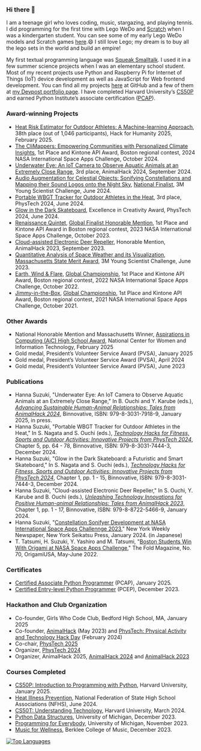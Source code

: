 ### Hi there 👋

I am a teenage girl who loves coding, music, stargazing, and playing tennis. I did programming for the first time with Lego WeDo and [Scratch](https://scratch.mit.edu/users/hssboston/) when I was a kindergarten student. You can see some of my early Lego WeDo models and Scratch games [here](https://github.com/HSSBoston/early).😄 I still love Lego; my dream is to buy all the lego sets in the world and build an empire!

My first textual programming language was [Squeak Smalltalk](https://squeak.org/). I used it in a few summer science projects when I was an elementary school student. Most of my recent projects use Python and Raspberry Pi for Internet of Things (IoT) device development as well as JavaScript for Web frontend development. You can find all my projects [here](https://github.com/HSSBoston?tab=repositories) at GitHub and a few of them at [my Devpost portfolio page](https://devpost.com/HSSBoston). I have completed Harvard University’s [CS50P](https://www.edx.org/learn/python/harvard-university-cs50-s-introduction-to-programming-with-python) and earned Python Institute’s associate certification ([PCAP](https://pythoninstitute.org/pcap)).  

### Award-winning Projects
- [Heat Risk Estimator for Outdoor Athletes: A Machine-learning Approach](https://github.com/HSSBoston/wbgt-clf), 38th place (out of 1,046 participants), Hack for Humanity 2025, February 2025. 
- [The CliMappers: Empowering Communities with Personalized Climate Insights](https://github.com/HSSBoston/climappers), 1st Place and Kintone API Award, Boston regional contest, 2024 NASA International Space Apps Challenge, October 2024.
- [Underwater Eye: An IoT Camera to Observe Aquatic Animals at an Extremely Close Range](https://github.com/HSSBoston/underwater-eye), 3rd place, AnimalHack 2024, September 2024.
- [Audio Augmentation for Celestial Objects: Sonifying Constellations and Mapping their Sound Logos onto the Night Sky](https://github.com/HSSBoston/constellation-sonifier), [National Finalist](https://youngscientistlab.com/annual-challenge/finalists-mentors-judges/finalists/hanna-suzuki-2024), 3M Young Scientist Challenge, June 2024.
- [Portable WBGT Tracker for Outdoor Athletes in the Heat](https://github.com/HSSBoston/wbgt), 3rd place, PhysTech 2024, June 2024.
- [Glow in the Dark Skateboard](https://github.com/HSSBoston/skateboard), Excellence in Creativity Award, PhysTech 2024, June 2024.
- [Renaissance Quintet](https://github.com/HSSBoston/renaissance-quintet), [Global Finalist Honorable Mention](https://www.spaceappschallenge.org/2023/awards/honorable-mentions/), 1st Place and Kintone API Award in Boston regional contest, 2023 NASA International Space Apps Challenge, October 2023.
- [Cloud-assisted Electronic Deer Repeller](https://github.com/HSSBoston/deer-repeller), Honorable Mention, AnimalHack 2023, September 2023. 
- [Quantitative Analysis of Space Weather and its Visualization](https://github.com/HSSBoston/space-weather-smart-mirror), [Massachusetts State Merit Award](https://youngscientistlab.com/annual-challenge/finalists-mentors-judges/state-merit-winners?years=2023), 3M Young Scientist Challenge, June 2023. 
- [Earth, Wind & Flare](https://github.com/HSSBoston/earth-wind-and-flare), [Global Championship](https://2022.spaceappschallenge.org/awards/), 1st Place and Kintone API Award, Boston regional contest, 2022 NASA International Space Apps Challenge, October 2022.  
- [Jimmy-in-the-Box](https://github.com/HSSBoston/jimmy-in-the-box), [Global Championship](https://2021.spaceappschallenge.org/awards/), 1st Place and Kintone API Award, Boston regional contest, 2021 NASA International Space Apps Challenge, October 2021. 

### Other Awards

- National Honorable Mention and Massachusetts Winner, [Aspirations in Computing (AiC) High School Award](https://www.aspirations.org/people/hanna-s/150626), National Center for Women and Information Technology, February 2025
- Gold medal, President’s Volunteer Service Award (PVSA), January 2025
- Gold medal, President’s Volunteer Service Award (PVSA), April 2024
- Gold medal, President’s Volunteer Service Award (PVSA), June 2023

### Publications
- Hanna Suzuki, "Underwater Eye: An IoT Camera to Observe Aquatic Animals at an Extremely Close Range," In B. Ouchi and Y. Karube (eds.), *[Advancing Sustainable Human-Animal Relationships: Tales from AnimalHack 2024]()*, Binnovative, ISBN: 979-8-3031-7918-9, January 2025, in press. 
- Hanna Suzuki, "Portable WBGT Tracker for Outdoor Athletes in the Heat," In S. Nagata and S. Ouchi (eds.), *[Technology Hacks for Fitness, Sports and Outdoor Activities: Innovative Projects from PhysTech 2024](https://www.amazon.com/dp/B0DQX74Y9H)*, Chapter 5, pp. 64 - 78, Binnovative, ISBN: 979-8-3031-7444-3, December 2024.
- Hanna Suzuki, "Glow in the Dark Skateboard: a Futuristic and Smart Skateboard," In S. Nagata and S. Ouchi (eds.), *[Technology Hacks for Fitness, Sports and Outdoor Activities: Innovative Projects from PhysTech 2024](https://www.amazon.com/dp/B0DQX74Y9H)*, Chapter 1, pp. 1 - 15, Binnovative, ISBN: 979-8-3031-7444-3, December 2024.
- Hanna Suzuki, "Cloud-assisted Electronic Deer Repeller," In S. Ouchi, Y. Karube and B. Ouchi (eds.), *[Unleashing Technology Innovations for Positive Human-animal Relationships: Tales from AnimalHack 2023](https://www.amazon.com/dp/B0CSBPT21P)*, Chapter 1, pp. 1 - 17, Binnovative, ISBN: 979-8-8722-5466-9, January 2024.
- Hanna Suzuki, "[Constellation Sonifyer Development at NASA International Space Apps Challennge 2023](https://www.nyseikatsu.com/ny-news/12/2023/40075/7/)," New York Weekly Newspaper, New York Seikatsu Press, January 2024. (in Japanese)
- T. Tatsumi, H. Suzuki, Y. Yashiro and M. Tatsumi, "[Boston Students Win With Origami at NASA Space Apps Challenge](https://origamiusa.org/thefold/article/boston-students-win-origami-nasa-space-apps-challenge)," The Fold Magazine, No. 70, OrigamiUSA, May-June 2022.

### Certificates

- [Certified Associate Python Programmer](https://pythoninstitute.org/pcap) (PCAP), January 2025. 
- [Certified Entry-level Python Programmer](https://pythoninstitute.org/pcep) (PCEP), December 2023. 

### Hackathon and Club Organization

- Co-founder, Girls Who Code Club, Bedford High School, MA, January 2025
- Co-founder, [AnimalHack](https://animalhack.org/) (May 2023) and [PhysTech: Physical Activity and Technology Hack Day](https://binnovative-boston.github.io/phystech/) (February 2024)
- Co-chair, [PhysTech 2025](https://binnovative-boston.github.io/phystech/2025.html)
- Organizer, [PhysTech 2024](https://binnovative-boston.github.io/phystech/2024.html)
- Organizer, AnimalHack 2025, [AnimalHack 2024](https://animalhack.org/ah24/) and [AnimalHack 2023](https://animalhack.org/ah23/)


### Courses Completed

- [CS50P: Introduction to Programming with Python](https://www.edx.org/learn/python/harvard-university-cs50-s-introduction-to-programming-with-python), Harvard University, January 2025. 
- [Heat Illness Prevention](https://nfhslearn.com/courses/heat-illness-prevention-2), National Federation of State High School Associations (NFHS), June 2024.
- [CS50T: Understanding Technology](https://www.edx.org/learn/computer-science/harvard-university-cs50-s-understanding-technology), Harvard University, March 2024.
- [Python Data Structures](https://www.coursera.org/learn/python), University of Michigan, December 2023. 
- [Programming for Everybody](https://www.coursera.org/learn/python-data), University of Michigan, November 2023. 
- [Music for Wellness](https://www.coursera.org/learn/music-for-wellness), Berklee College of Music, December 2023. 

[![Top Languages](https://github-readme-stats.vercel.app/api/top-langs/?username=hssboston&layout=compact)](https://github.com/hssboston)


<!--
**HSSBoston/hssboston** is a ✨ _special_ ✨ repository because its `README.md` (this file) appears on your GitHub profile.

Here are some ideas to get you started:

- 🔭 I’m currently working on ...
- 🌱 I’m currently learning ...
- 👯 I’m looking to collaborate on ...
- 🤔 I’m looking for help with ...
- 💬 Ask me about ...
- 📫 How to reach me: ...
- 😄 Pronouns: ...
- ⚡ Fun fact: ...
-->
